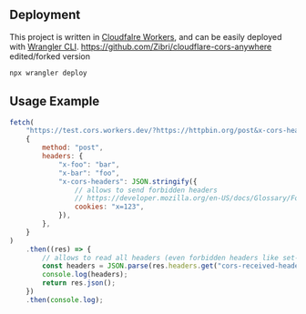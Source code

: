 ## Deployment

This project is written in [Cloudfalre Workers](https://workers.cloudflare.com/), and can be easily deployed with [Wrangler CLI](https://developers.cloudflare.com/workers/wrangler/install-and-update/).
https://github.com/Zibri/cloudflare-cors-anywhere edited/forked version

```bash
npx wrangler deploy
```

## Usage Example

```javascript
fetch(
    "https://test.cors.workers.dev/?https://httpbin.org/post&x-cors-headers=",
    {
        method: "post",
        headers: {
            "x-foo": "bar",
            "x-bar": "foo",
            "x-cors-headers": JSON.stringify({
                // allows to send forbidden headers
                // https://developer.mozilla.org/en-US/docs/Glossary/Forbidden_header_name
                cookies: "x=123",
            }),
        },
    }
)
    .then((res) => {
        // allows to read all headers (even forbidden headers like set-cookies)
        const headers = JSON.parse(res.headers.get("cors-received-headers"));
        console.log(headers);
        return res.json();
    })
    .then(console.log);
```
